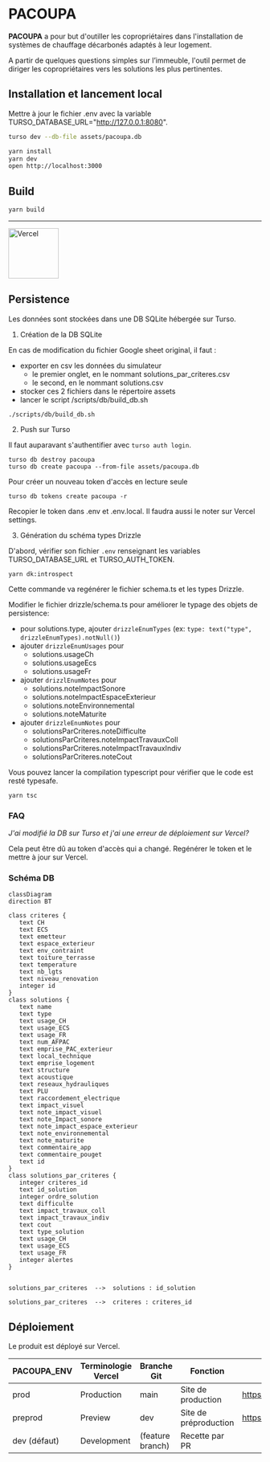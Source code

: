 # PACOUPA

**PACOUPA** a pour but d'outiller les copropriétaires dans l'installation de systèmes de chauffage décarbonés adaptés à leur logement.

A partir de quelques questions simples sur l’immeuble, l'outil permet de diriger les copropriétaires vers les solutions les plus pertinentes.

## Installation et lancement local

Mettre à jour le fichier .env avec la variable TURSO_DATABASE_URL="http://127.0.0.1:8080".

```bash
turso dev --db-file assets/pacoupa.db 

yarn install
yarn dev
open http://localhost:3000
```


## Build 

```bash
yarn build
```

---
<a href="https://vercel.com/?utm_source=ademe&utm_campaign=oss" alt="Url Vercel"><image src="https://user-images.githubusercontent.com/37937348/161967395-a5064a6a-b4d3-4ede-a940-ad81fa773916.svg" alt="Vercel" width="100" /></a>


## Persistence

Les données sont stockées dans une DB SQLite hébergée sur Turso.

1. Création de la DB SQLite

En cas de modification du fichier Google sheet original, il faut :
- exporter en csv les données du simulateur
    - le premier onglet, en le nommant solutions_par_criteres.csv
    - le second, en le nommant solutions.csv
- stocker ces 2 fichiers dans le répertoire assets
- lancer le script /scripts/db/build_db.sh 

```shell
./scripts/db/build_db.sh
```

2. Push sur Turso

Il faut auparavant s'authentifier avec `turso auth login`.

```shell
turso db destroy pacoupa
turso db create pacoupa --from-file assets/pacoupa.db
```

Pour créer un nouveau token d'accès en lecture seule
```shell
turso db tokens create pacoupa -r 
```



Recopier le token dans .env et .env.local.
Il faudra aussi le noter sur Vercel settings.

3. Génération du schéma types Drizzle

D'abord, vérifier son fichier `.env` renseignant les variables TURSO_DATABASE_URL et TURSO_AUTH_TOKEN.

```shell
yarn dk:introspect
```

Cette commande va regénérer le fichier schema.ts et les types Drizzle.

Modifier le fichier drizzle/schema.ts pour améliorer le typage des objets de persistence: 
- pour solutions.type, ajouter `drizzleEnumTypes` (ex: `type: text("type", drizzleEnumTypes).notNull()`)
- ajouter `drizzleEnumUsages` pour 
    - solutions.usageCh
    - solutions.usageEcs
    - solutions.usageFr
- ajouter `drizzlEnumNotes` pour
    - solutions.noteImpactSonore
    - solutions.noteImpactEspaceExterieur
    - solutions.noteEnvironnemental
    - solutions.noteMaturite
- ajouter `drizzleEnumNotes` pour
    - solutionsParCriteres.noteDifficulte
    - solutionsParCriteres.noteImpactTravauxColl
    - solutionsParCriteres.noteImpactTravauxIndiv
    - solutionsParCriteres.noteCout

Vous pouvez lancer la compilation typescript pour vérifier que le code est resté typesafe.

```shell
yarn tsc
```

### FAQ

*J'ai modifié la DB sur Turso et j'ai une erreur de déploiement sur Vercel?*

Cela peut être dû au token d'accès qui a changé. 
Regénérer le token et le mettre à jour sur Vercel.


### Schéma DB


```mermaid
classDiagram
direction BT

class criteres {
   text CH
   text ECS
   text emetteur
   text espace_exterieur
   text env_contraint
   text toiture_terrasse
   text temperature
   text nb_lgts
   text niveau_renovation
   integer id
}
class solutions {
   text name
   text type
   text usage_CH
   text usage_ECS
   text usage_FR
   text num_AFPAC
   text emprise_PAC_exterieur
   text local_technique
   text emprise_logement
   text structure
   text acoustique
   text reseaux_hydrauliques
   text PLU
   text raccordement_electrique
   text impact_visuel
   text note_impact_visuel
   text note_Impact_sonore
   text note_impact_espace_exterieur
   text note_environnemental
   text note_maturite
   text commentaire_app
   text commentaire_pouget
   text id
}
class solutions_par_criteres {
   integer criteres_id
   text id_solution
   integer ordre_solution
   text difficulte
   text impact_travaux_coll
   text impact_travaux_indiv
   text cout
   text type_solution
   text usage_CH
   text usage_ECS
   text usage_FR
   integer alertes
}


solutions_par_criteres  -->  solutions : id_solution

solutions_par_criteres  -->  criteres : criteres_id
```


## Déploiement

Le produit est déployé sur Vercel.

| PACOUPA_ENV | Terminologie Vercel | Branche Git | Fonction | URL |
| --- | --- | --- | --- | --- |
| prod | Production | main | Site de production | https://pacoupa.ademe.fr/ |
| preprod | Preview | dev | Site de préproduction | https://pacoupa.ademe.vercel.app/ |
| dev (défaut) | Development | (feature branch) | Recette par PR |  |
